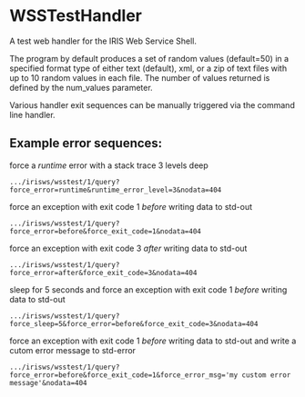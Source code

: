 # WSSTestHandler
A test web handler for the IRIS Web Service Shell.

The program by default produces a set of random values (default=50) in a specified
format type of either text (default), xml, or a zip of text files with 
up to 10 random values in each file. The number of values 
returned is defined by the num_values parameter.

Various handler exit sequences can be manually triggered
via the command line handler.

Example error sequences:
------------------------
force a *runtime* error with a stack trace 3 levels deep

```.../irisws/wsstest/1/query?force_error=runtime&runtime_error_level=3&nodata=404```

force an exception with exit code 1 *before* writing data to std-out

```.../irisws/wsstest/1/query?force_error=before&force_exit_code=1&nodata=404```

force an exception with exit code 3 *after* writing data to std-out

```.../irisws/wsstest/1/query?force_error=after&force_exit_code=3&nodata=404```

sleep for 5 seconds and force an exception with exit code 1 *before* writing data to std-out

```.../irisws/wsstest/1/query?force_sleep=5&force_error=before&force_exit_code=3&nodata=404```

force an exception with exit code 1 *before* writing data to std-out and write a cutom error message to std-error

```.../irisws/wsstest/1/query?force_error=before&force_exit_code=1&force_error_msg='my custom error message'&nodata=404```

